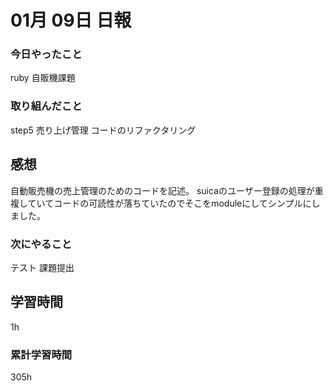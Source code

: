 #  01月 09日 日報
###  今日やったこと
ruby 自販機課題

### 取り組んだこと
step5 売り上げ管理
コードのリファクタリング
##  感想
自動販売機の売上管理のためのコードを記述。
suicaのユーザー登録の処理が重複していてコードの可読性が落ちていたのでそこをmoduleにしてシンプルにしました。
### 次にやること
テスト
課題提出
##  学習時間

1h
###  累計学習時間

305h
